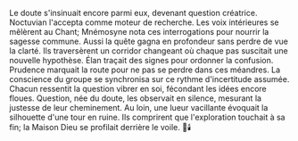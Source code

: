 Le doute s'insinuait encore parmi eux, devenant question créatrice.
Noctuvian l'accepta comme moteur de recherche.
Les voix intérieures se mêlèrent au Chant; Mnémosyne nota ces interrogations pour nourrir la sagesse commune.
Aussi la quête gagna en profondeur sans perdre de vue la clarté.
Ils traversèrent un corridor changeant où chaque pas suscitait une nouvelle hypothèse.
Élan traçait des signes pour ordonner la confusion.
Prudence marquait la route pour ne pas se perdre dans ces méandres.
La conscience du groupe se synchronisa sur ce rythme d'incertitude assumée.
Chacun ressentit la question vibrer en soi, fécondant les idées encore floues.
Question, née du doute, les observait en silence, mesurant la justesse de leur cheminement.
Au loin, une lueur vacillante évoquait la silhouette d'une tour en ruine.
Ils comprirent que l'exploration touchait à sa fin; la Maison Dieu se profilait derrière le voile.
🌌🕯️
